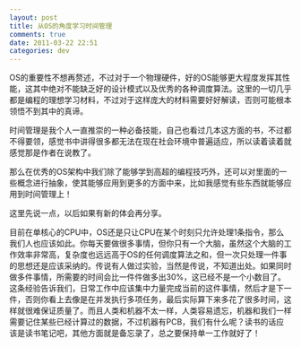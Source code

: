 ```yaml
---
layout: post
title: 从OS的角度学习时间管理
comments: true
date: 2011-03-22 22:51
categories: dev
---
```


OS的重要性不想再赘述，不过对于一个物理硬件，好的OS能够更大程度发挥其性能，这其中绝对不能缺乏好的设计模式以及优秀的各种调度算法。这里的一切几乎都是编程的理想学习材料，不过对于这样庞大的材料需要好好解读，否则可能根本领悟不到其中的真谛。

时间管理是我个人一直推崇的一种必备技能，自己也看过几本这方面的书，不过都不得要领，感觉书中讲得很多都无法在现在社会环境中普遍适应，所以读着读着就感觉那是作者在说教了。

那么在优秀的OS架构中我们除了能够学到高超的编程技巧外，还可以对里面的一些概念进行抽象，使其能够应用到更多的方面中来，比如我感觉有些东西就能够应用到时间管理上！

这里先说一点，以后如果有新的体会再分享。

目前在单核心的CPU中，OS还是只让CPU在某个时刻只允许处理1条指令，那么我们人也应该如此。你每天要做很多事情，但你只有一个大脑，虽然这个大脑的工作效率非常高，复杂度也远远高于OS的任何调度算法之和，但一次只处理一件事的思想还是应该采纳的。传说有人做过实验，当然是传说，不知道出处。如果同时做多件事情，所需要的时间会比一件件做多出30%，这已经不是一个小数目了。这条经验告诉我们，日常工作中应该集中力量完成当前的这件事情，然后才是下一件，否则你看上去像是在并发执行多项任务，最后实际算下来多花了很多时间，这样就很难保证质量了。而且人类和机器不太一样，人类容易遗忘，机器和我们一样需要记住某些已经计算过的数据，不过机器有PCB，我们有什么呢？读书的话应该是读书笔记吧，其他方面就是备忘录了，总之要保持单一工作就好了！